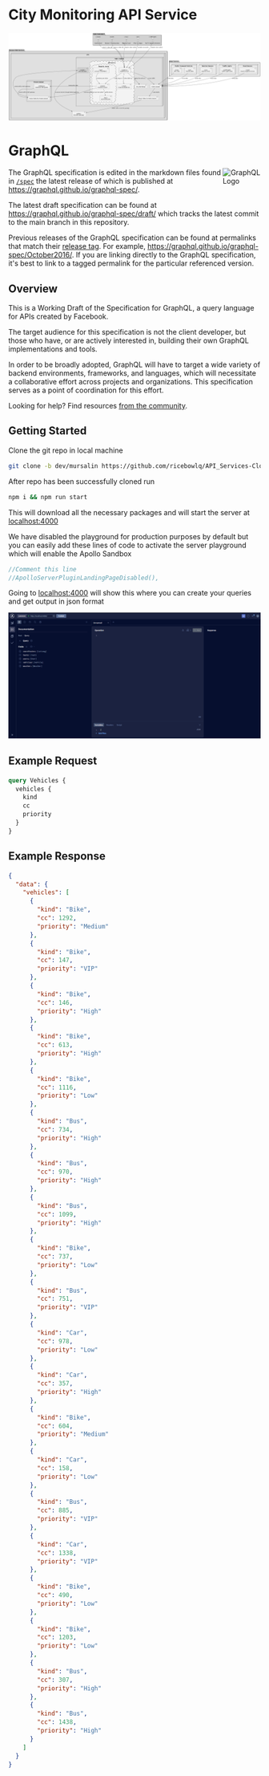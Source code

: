 # City Monitoring API Service
![Alt text](<Documentation/System Design.png>)

# GraphQL

<img alt="GraphQL Logo" align="right" src="https://graphql.org/img/logo.svg" width="15%" />

The GraphQL specification is edited in the markdown files found in
[`/spec`](./spec) the latest release of which is published at
https://graphql.github.io/graphql-spec/.

The latest draft specification can be found at
https://graphql.github.io/graphql-spec/draft/ which tracks the latest commit to
the main branch in this repository.

Previous releases of the GraphQL specification can be found at permalinks that
match their [release tag](https://github.com/graphql/graphql-spec/releases). For
example, https://graphql.github.io/graphql-spec/October2016/. If you are linking
directly to the GraphQL specification, it's best to link to a tagged permalink
for the particular referenced version.

## Overview

This is a Working Draft of the Specification for GraphQL, a query language for
APIs created by Facebook.

The target audience for this specification is not the client developer, but
those who have, or are actively interested in, building their own GraphQL
implementations and tools.

In order to be broadly adopted, GraphQL will have to target a wide variety of
backend environments, frameworks, and languages, which will necessitate a
collaborative effort across projects and organizations. This specification
serves as a point of coordination for this effort.

Looking for help? Find resources
[from the community](https://graphql.org/community/).

## Getting Started

Clone the git repo in local machine

```bash
git clone -b dev/mursalin https://github.com/ricebowlq/API_Services-Cloud-Computing.git
```

After repo has been successfully cloned run 
```bash
npm i && npm run start
```
This will download all the necessary packages and will start the server at [localhost:4000](http://localhost:4000/)

We have disabled the playground for production purposes by default but you can easily add these lines of code to activate the server playground which will enable the Apollo Sandbox

```typescript
//Comment this line
//ApolloServerPluginLandingPageDisabled(),
```

Going to [localhost:4000](http://localhost:4000/) will show this where you can create your queries and get output in json format

![Apollo Playground](<Documentation/ss1.PNG>)

## Example Request

```graphql
query Vehicles {
  vehicles {
    kind
    cc
    priority
  }
}
```

## Example Response
```json
{
  "data": {
    "vehicles": [
      {
        "kind": "Bike",
        "cc": 1292,
        "priority": "Medium"
      },
      {
        "kind": "Bike",
        "cc": 147,
        "priority": "VIP"
      },
      {
        "kind": "Bike",
        "cc": 146,
        "priority": "High"
      },
      {
        "kind": "Bike",
        "cc": 613,
        "priority": "High"
      },
      {
        "kind": "Bike",
        "cc": 1116,
        "priority": "Low"
      },
      {
        "kind": "Bus",
        "cc": 734,
        "priority": "High"
      },
      {
        "kind": "Bus",
        "cc": 970,
        "priority": "High"
      },
      {
        "kind": "Bus",
        "cc": 1099,
        "priority": "High"
      },
      {
        "kind": "Bike",
        "cc": 737,
        "priority": "Low"
      },
      {
        "kind": "Bus",
        "cc": 751,
        "priority": "VIP"
      },
      {
        "kind": "Car",
        "cc": 978,
        "priority": "Low"
      },
      {
        "kind": "Car",
        "cc": 357,
        "priority": "High"
      },
      {
        "kind": "Bike",
        "cc": 604,
        "priority": "Medium"
      },
      {
        "kind": "Car",
        "cc": 158,
        "priority": "Low"
      },
      {
        "kind": "Bus",
        "cc": 885,
        "priority": "VIP"
      },
      {
        "kind": "Car",
        "cc": 1338,
        "priority": "VIP"
      },
      {
        "kind": "Bike",
        "cc": 490,
        "priority": "Low"
      },
      {
        "kind": "Bike",
        "cc": 1203,
        "priority": "Low"
      },
      {
        "kind": "Bus",
        "cc": 307,
        "priority": "High"
      },
      {
        "kind": "Bus",
        "cc": 1438,
        "priority": "High"
      }
    ]
  }
}
```
